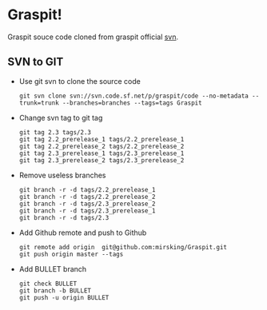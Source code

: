 # Graspit!
Graspit souce code cloned from graspit official [svn](http://sourceforge.net/p/graspit/code/HEAD/tree/).

## SVN to GIT
* Use git svn to clone the source code 

	```
	git svn clone svn://svn.code.sf.net/p/graspit/code --no-metadata --trunk=trunk --branches=branches --tags=tags Graspit
	 ```
* Change svn tag to git tag

	```
	git tag 2.3 tags/2.3
 	git tag 2.2_prerelease_1 tags/2.2_prerelease_1 
  	git tag 2.2_prerelease_2 tags/2.2_prerelease_2 
   	git tag 2.3_prerelease_1 tags/2.3_prerelease_1
    git tag 2.3_prerelease_2 tags/2.3_prerelease_2
	```
* Remove useless branches

	```
	git branch -r -d tags/2.2_prerelease_1
 	git branch -r -d tags/2.2_prerelease_2
  	git branch -r -d tags/2.3_prerelease_2
   	git branch -r -d tags/2.3_prerelease_1
    git branch -r -d tags/2.3
	```
* Add Github remote and push to Github

	```
	git remote add origin  git@github.com:mirsking/Graspit.git
 	git push origin master --tags
	```
* Add BULLET branch

	```
	git check BULLET
	git branch -b BULLET
	git push -u origin BULLET
	```
